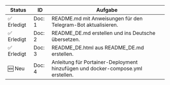 | Status | ID | Aufgabe |
|---|---|---|
| ✅ Erledigt | Doc: 1 | README.md mit Anweisungen für den Telegram-Bot aktualisieren. |
| ✅ Erledigt | Doc: 2 | README_DE.md erstellen und ins Deutsche übersetzen. |
| ✅ Erledigt | Doc: 3 | README_DE.html aus README_DE.md erstellen. |
| 🆕 Neu | Doc: 4 | Anleitung für Portainer-Deployment hinzufügen und docker-compose.yml erstellen. |

